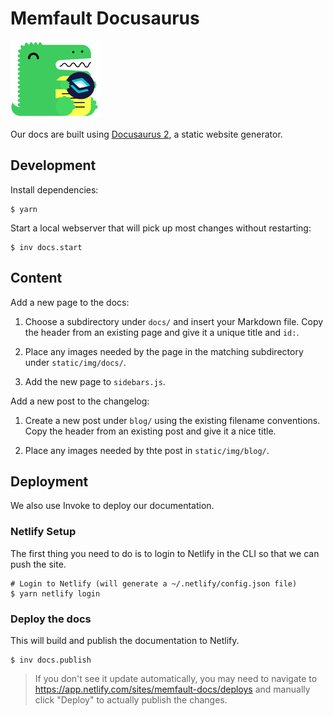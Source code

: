 # Memfault Docusaurus

![static/img/memfault-docusaurus.png](static/img/memfault-docusaurus.png)

Our docs are built using [Docusaurus 2](https://v2.docusaurus.io/), a static
website generator.

## Development

Install dependencies:

```
$ yarn
```

Start a local webserver that will pick up most changes without restarting:

```
$ inv docs.start
```

## Content

Add a new page to the docs:

1. Choose a subdirectory under `docs/` and insert your Markdown file. Copy the
   header from an existing page and give it a unique title and `id:`.

2. Place any images needed by the page in the matching subdirectory under
   `static/img/docs/`.

3. Add the new page to `sidebars.js`.

Add a new post to the changelog:

1. Create a new post under `blog/` using the existing filename conventions. Copy
   the header from an existing post and give it a nice title.

2. Place any images needed by thte post in `static/img/blog/`.

## Deployment

We also use Invoke to deploy our documentation.

### Netlify Setup

The first thing you need to do is to login to Netlify in the CLI so that we can
push the site.

```
# Login to Netlify (will generate a ~/.netlify/config.json file)
$ yarn netlify login
```

### Deploy the docs

This will build and publish the documentation to Netlify.

```
$ inv docs.publish
```

> If you don't see it update automatically, you may need to navigate to
> https://app.netlify.com/sites/memfault-docs/deploys and manually click
> "Deploy" to actually publish the changes.
